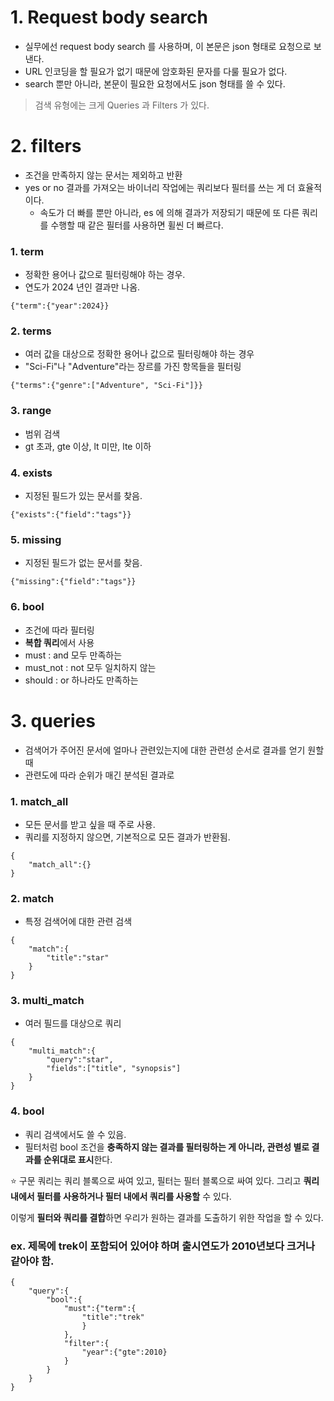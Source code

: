 # 1. Request body search
- 실무에선 request body search 를 사용하며, 이 본문은 json 형태로 요청으로 보낸다.
- URL 인코딩을 할 필요가 없기 때문에 암호화된 문자를 다룰 필요가 없다.
- search 뿐만 아니라, 본문이 필요한 요청에서도 json 형태를 쓸 수 있다.


> 검색 유형에는 크게 Queries 과 Filters 가 있다.

# 2. filters
- 조건을 만족하지 않는 문서는 제외하고 반환
- yes or no 결과를 가져오는 바이너리 작업에는 쿼리보다 필터를 쓰는 게 더 효율적이다.
  - 속도가 더 빠를 뿐만 아니라, es 에 의해 결과가 저장되기 때문에 또 다른 쿼리를 수행할 때 같은 필터를 사용하면 휠씬 더 빠르다.

### 1. term
- 정확한 용어나 값으로 필터링해야 하는 경우.
- 연도가 2024 년인 결과만 나옴.
~~~
{"term":{"year":2024}}
~~~

### 2. terms
- 여러 값을 대상으로 정확한 용어나 값으로 필터링해야 하는 경우
- "Sci-Fi"나 "Adventure"라는 장르를 가진 항목들을 필터링
~~~
{"terms":{"genre":["Adventure", "Sci-Fi"]}}
~~~

### 3. range
- 범위 검색
- gt 초과, gte 이상, lt 미만, lte 이하

### 4. exists 
- 지정된 필드가 있는 문서를 찾음.
~~~
{"exists":{"field":"tags"}}
~~~

### 5. missing
- 지정된 필드가 없는 문서를 찾음.
~~~
{"missing":{"field":"tags"}}
~~~

### 6. bool
- 조건에 따라 필터링
- **복합 쿼리**에서 사용
- must : and 모두 만족하는
- must_not : not 모두 일치하지 않는
- should : or 하나라도 만족하는

# 3. queries
- 검색어가 주어진 문서에 얼마나 관련있는지에 대한 관련성 순서로 결과를 얻기 원할 때
- 관련도에 따라 순위가 매긴 분석된 결과로

### 1. match_all
- 모든 문서를 받고 싶을 때 주로 사용.
- 쿼리를 지정하지 않으면, 기본적으로 모든 결과가 반환됨.
~~~
{
    "match_all":{}
}
~~~

### 2. match
- 특정 검색어에 대한 관련 검색
~~~
{
    "match":{
        "title":"star"
    }
}
~~~

### 3. multi_match
- 여러 필드를 대상으로 쿼리
~~~
{
    "multi_match":{
        "query":"star",
        "fields":["title", "synopsis"]
    }
}
~~~

### 4. bool
- 쿼리 검색에서도 쓸 수 있음.
- 필터처럼 bool 조건을 **충족하지 않는 결과를 필터링하는 게 아니라, 관련성 별로 결과를 순위대로 표시**한다.


:star: 구문 쿼리는 쿼리 블록으로 싸여 있고, 필터는 필터 블록으로 싸여 있다. 그리고 **쿼리 내에서 필터를 사용하거나 필터 내에서 쿼리를 사용할** 수 있다. 

이렇게 **필터와 쿼리를 결합**하면 우리가 원하는 결과를 도출하기 위한 작업을 할 수 있다.

### ex. 제목에 trek이 포함되어 있어야 하며 출시연도가 2010년보다 크거나 같아야 함.
~~~
{
    "query":{
        "bool":{
            "must":{"term":{
                "title":"trek"
                }
            },
            "filter":{
                "year":{"gte":2010}
            }
        }
    }
}
~~~

